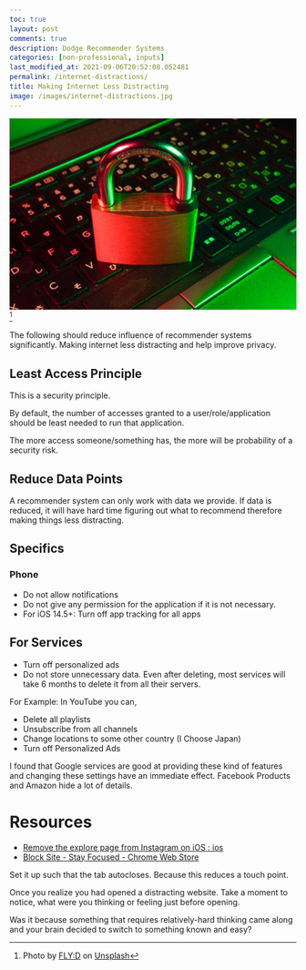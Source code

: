 ```yaml
---
toc: true
layout: post
comments: true
description: Dodge Recommender Systems
categories: [non-professional, inputs]
last_modified_at: 2021-09-06T20:52:08.052481
permalink: /internet-distractions/
title: Making Internet Less Distracting
image: /images/internet-distractions.jpg
---
```

![](/images/internet-distractions.jpg) [^1]

The following should reduce influence of recommender systems significantly. Making internet less distracting and help improve privacy.

## Least Access Principle

This is a security principle.

By default, the number of accesses granted to a user/role/application should be least needed to run that application.

The more access someone/something has, the more will be probability of a security risk.

## Reduce Data Points

A recommender system can only work with data we provide. If data is reduced, it will have hard time figuring out what to recommend therefore making things less distracting.

## Specifics

### Phone

- Do not allow notifications
- Do not give any permission for the application if it is not necessary.
- For iOS 14.5+: Turn off app tracking for all apps

## For Services

- Turn off personalized ads
- Do not store unnecessary data. Even after deleting, most services will take 6 months to delete it from all their servers.

For Example: In YouTube you can,

- Delete all playlists
- Unsubscribe from all channels
- Change locations to some other country (I Choose Japan)
- Turn off Personalized Ads

I found that Google services are good at providing these kind of features and changing these settings have an immediate effect. Facebook Products and Amazon hide a lot of details.

# Resources

- [Remove the explore page from Instagram on iOS : ios](https://www.reddit.com/r/ios/comments/t780bt/remove_the_explore_page_from_instagram_on_ios/)
- [Block Site - Stay Focused - Chrome Web Store](https://chrome.google.com/webstore/detail/block-site-stay-focused/offfjidagceabmodhpcngpemnnlojnhn)

Set it up such that the tab autocloses. Because this reduces a touch point.

Once you realize you had opened a distracting website. Take a moment to notice, what were you thinking or feeling just before opening.

Was it because something that requires relatively-hard thinking came along and your brain decided to switch to something known and easy?

[^1]: Photo by <a href="https://unsplash.com/@flyd2069?utm_source=unsplash&utm_medium=referral&utm_content=creditCopyText">FLY:D</a> on <a href="https://unsplash.com/s/photos/data-security?utm_source=unsplash&utm_medium=referral&utm_content=creditCopyText">Unsplash</a>
  
